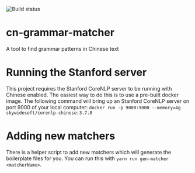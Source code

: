 ![Build status](https://circleci.com/gh/chanind/cn-grammar-matcher/tree/master.svg?style=shield&circle-token=91c14be1d2232021ab3d7ee3908315a8456d9859)

# cn-grammar-matcher
A tool to find grammar patterns in Chinese text

# Running the Stanford server
This project requires the Stanford CoreNLP server to be running with Chinese enabled. The easiest way to do this is to use a pre-built docker image. The following command will bring up an Stanford CoreNLP server on port 9000 of your local computer: `docker run -p 9000:9000 --memory=4g skywidesoft/corenlp-chinese:3.7.0`

# Adding new matchers
There is a helper script to add new matchers which will generate the boilerplate files for you. You can run
this with `yarn run gen-matcher <matcherName>`.
